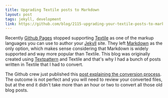 ```yaml
---
title: Upgrading Textile posts to Markdown
layout: post
tags: jekyll, development
link: https://github.com/blog/2115-upgrading-your-textile-posts-to-markdown
---
```

Recently [Github Pages](https://pages.github.com/) stopped supporting [Textile](https://en.wikipedia.org/wiki/Textile_(markup_language)) as one of the markup languages you can use to author your [Jekyll](https://jekyllrb.com/) site. They left [Markdown](https://daringfireball.net/projects/markdown/) as the only option, which makes sense considering that Markdown is widely supported and way more popular than Textile. This blog was originally created using [Textpattern](http://textpattern.com/) and Textile and that's why I had a bunch of posts written in Textile that I had to convert.

The Github crew just published this [post explaining the conversion process](https://github.com/blog/2115-upgrading-your-textile-posts-to-markdown). The outcome is not perfect and you will need to review your converted files, but at the end it didn't take more than an hour or two to convert all those old blog posts.
